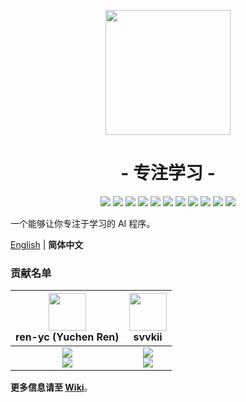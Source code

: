 <p align="center">
<img src="https://ren-yc.github.io/assets/ClassTools/LF.png" width="200">
</p>

<h1 align="center">- 专注学习 -</h1>

<p align="center">
<img src="https://img.shields.io/github/license/class-tools/Learning-Focus.svg">
<img src="https://img.shields.io/github/issues-closed-raw/class-tools/Learning-Focus.svg">
<img src="https://img.shields.io/github/issues-raw/class-tools/Learning-Focus.svg">
<img src="https://github.com/class-tools/Learning-Focus/actions/workflows/build.yml/badge.svg">
<img src="https://github.com/class-tools/Learning-Focus/actions/workflows/clangformat.yml/badge.svg">
<img src="https://github.com/class-tools/Learning-Focus/actions/workflows/codeql.yml/badge.svg">
<img src="https://github.com/class-tools/Learning-Focus/actions/workflows/gitmsg.yml/badge.svg">
<img src="https://github.com/class-tools/Learning-Focus/actions/workflows/wiki.yml/badge.svg">
<img src="https://img.shields.io/github/v/release/class-tools/Learning-Focus.svg?logo=iCloud">
<img src="https://img.shields.io/github/downloads/class-tools/Learning-Focus/total?label=GitHub%20Downloads">
<img src="https://img.shields.io/badge/support-Windows%20x64-blue?logo=Windows">
</p>

一个能够让你专注于学习的 AI 程序。

[English](./README.md) | **简体中文**

### 贡献名单

| <img src="https://avatars.githubusercontent.com/u/53416099?v=4" width="60px"></br> ren-yc (Yuchen Ren) | <img src="https://avatars.githubusercontent.com/u/91790283?v=4" width="60px"></br> svvkii |
| :---: | :---: |
| ![](https://shields.io/badge/Coding-green?logo=visual-studio-code&style=for-the-badge)<br>![](https://shields.io/badge/BugTester-yellow?logo=open-bug-bounty&style=for-the-badge) | ![](https://shields.io/badge/Coding-green?logo=visual-studio-code&style=for-the-badge)<br>![](https://shields.io/badge/BugTester-yellow?logo=open-bug-bounty&style=for-the-badge) |

**更多信息请至 [Wiki](https://github.com/class-tools/Learning-Focus/wiki)**。
